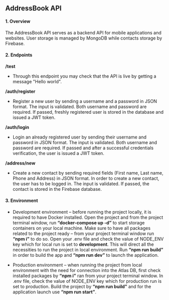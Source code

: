 ## AddressBook API

#### 1.	Overview
The AddressBook API serves as a backend API for mobile applications and websites. User storage is managed by MongoDB while contacts storage by Firebase.

#### 2.	Endpoints

**/test**
- Through this endpoint you may check that the API is live by getting a message "Hello world".

**/auth/register**
- Register a new user by sending a username and a password in JSON format. The input is validated. Both username and password are required. If passed, freshly registered user is stored in the database and issued a JWT token.

**/auth/login**
-	Login an already registered user by sending their username and password in JSON format. The input is validated. Both username and password are required. If passed and after a successful credentials verification, the user is issued a JWT token.

**/address/new**
-	Create a new contact by sending required fields (First name, Last name, Phone and Address) in JSON format. In order to create a new contact, the user has to be logged in. The input is validated. If passed, the contact is stored in the Firebase database.

#### 3.	Environment

- Development environment – before running the project locally, it is required to have Docker installed. Open the project and from the project terminal window, run **“docker-compose up -d”** to start storage containers on your local machine. Make sure to have all packages related to the project ready – from your project terminal window run **“npm i”** to do so. Open your .env file and check the value of NODE_ENV key which for local run is set to **development**. This will direct all the necessities to run the project in local environment. Run **“npm run build”** in order to build the app and **“npm run dev”** to launch the application.

- Production environment – when running the project from local environment with the need for connection into the Atlas DB, first check installed packages by **“npm i”** ran from your project terminal window. In .env file, check the value of NODE_ENV key which for production run is set to production. Build the project by **“npm run build”** and for the application launch use **“npm run start”**.
